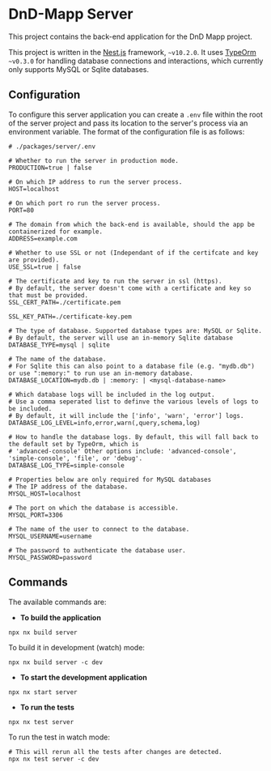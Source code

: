 # DnD-Mapp Server

This project contains the back-end application for the DnD Mapp project.

This project is written in the [Nest.js](https://nestjs.com) framework, `~v10.2.0`. It uses [TypeOrm](https://typeorm.io/) `~v0.3.0` for handling database connections and interactions, which currently only supports MySQL or Sqlite databases.

## Configuration

To configure this server application you can create a `.env` file within the root of the server project and pass its location to the server's process via an environment variable. The format of the configuration file is as follows:

```.env
# ./packages/server/.env

# Whether to run the server in production mode.
PRODUCTION=true | false

# On which IP address to run the server process.
HOST=localhost

# On which port ro run the server process.
PORT=80

# The domain from which the back-end is available, should the app be containerized for example.
ADDRESS=example.com

# Whether to use SSL or not (Independant of if the certifcate and key are provided).
USE_SSL=true | false

# The certificate and key to run the server in ssl (https).
# By default, the server doesn't come with a certificate and key so that must be provided.
SSL_CERT_PATH=./certificate.pem

SSL_KEY_PATH=./certificate-key.pem

# The type of database. Supported database types are: MySQL or Sqlite.
# By default, the server will use an in-memory Sqlite database
DATABASE_TYPE=mysql | sqlite

# The name of the database.
# For Sqlite this can also point to a database file (e.g. "mydb.db") or use ":memory:" to run use an in-memory database.
DATABASE_LOCATION=mydb.db | :memory: | <mysql-database-name>

# Which database logs will be included in the log output.
# Use a comma seperated list to definve the various levels of logs to be included.
# By default, it will include the ['info', 'warn', 'error'] logs.
DATABASE_LOG_LEVEL=info,error,warn(,query,schema,log)

# How to handle the database logs. By default, this will fall back to the default set by TypeOrm, which is
# 'advanced-console' Other options include: 'advanced-console', 'simple-console', 'file', or 'debug'.
DATABASE_LOG_TYPE=simple-console

# Properties below are only required for MySQL databases
# The IP address of the database.
MYSQL_HOST=localhost

# The port on which the database is accessible.
MYSQL_PORT=3306

# The name of the user to connect to the database.
MYSQL_USERNAME=username

# The password to authenticate the database user.
MYSQL_PASSWORD=password
```

## Commands

The available commands are:

-   **To build the application**

```shell
npx nx build server
```

To build it in development (watch) mode:

```shell
npx nx build server -c dev
```

-   **To start the development application**

```shell
npx nx start server
```

-   **To run the tests**

```shell
npx nx test server
```

To run the test in watch mode:

```shell
# This will rerun all the tests after changes are detected.
npx nx test server -c dev
```
